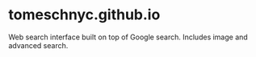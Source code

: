 # tomeschnyc.github.io
Web search interface built on top of Google search. Includes image and advanced search. 
